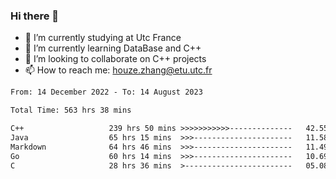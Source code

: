 ### Hi there 👋
- 🔭 I’m currently studying at Utc France
- 🌱 I’m currently learning DataBase and C++
- 👯 I’m looking to collaborate on C++ projects
- 📫 How to reach me: houze.zhang@etu.utc.fr

<!--START_SECTION:waka-->

```txt
From: 14 December 2022 - To: 14 August 2023

Total Time: 563 hrs 38 mins

C++                   239 hrs 50 mins >>>>>>>>>>>--------------   42.55 %
Java                  65 hrs 15 mins  >>>----------------------   11.58 %
Markdown              64 hrs 46 mins  >>>----------------------   11.49 %
Go                    60 hrs 14 mins  >>>----------------------   10.69 %
C                     28 hrs 36 mins  >------------------------   05.08 %
```

<!--END_SECTION:waka-->
